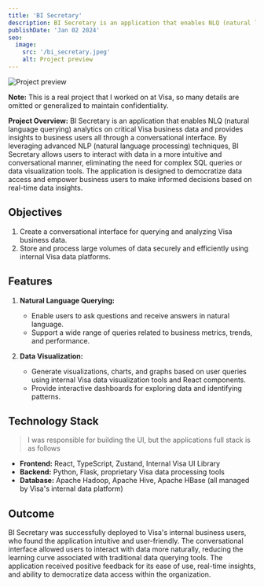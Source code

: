 ```yaml
---
title: 'BI Secretary'
description: BI Secretary is an application that enables NLQ (natural language querying) analytics on critical Visa business data and provides insights to business users all through a conversational interface.
publishDate: 'Jan 02 2024'
seo:
  image:
    src: '/bi_secretary.jpeg'
    alt: Project preview
---
```


![Project preview](/bi_secretary.jpeg)

**Note:** This is a real project that I worked on at Visa, so many details are omitted or generalized to maintain confidentiality.

**Project Overview:**
BI Secretary is an application that enables NLQ (natural language querying) analytics on critical Visa business data and provides insights to business users all through a conversational interface. By leveraging advanced NLP (natural language processing) techniques, BI Secretary allows users to interact with data in a more intuitive and conversational manner, eliminating the need for complex SQL queries or data visualization tools. The application is designed to democratize data access and empower business users to make informed decisions based on real-time data insights.

## Objectives

1. Create a conversational interface for querying and analyzing Visa business data.
2. Store and process large volumes of data securely and efficiently using internal Visa data platforms.

## Features

1. **Natural Language Querying:**

   - Enable users to ask questions and receive answers in natural language.
   - Support a wide range of queries related to business metrics, trends, and performance.

2. **Data Visualization:**
   - Generate visualizations, charts, and graphs based on user queries using internal Visa data visualization tools and React components.
   - Provide interactive dashboards for exploring data and identifying patterns.

## Technology Stack

> I was responsible for building the UI, but the applications full stack is as follows

- **Frontend:** React, TypeScript, Zustand, Internal Visa UI Library
- **Backend:** Python, Flask, proprietary Visa data processing tools
- **Database:** Apache Hadoop, Apache Hive, Apache HBase (all managed by Visa's internal data platform)

## Outcome

BI Secretary was successfully deployed to Visa's internal business users, who found the application intuitive and user-friendly. The conversational interface allowed users to interact with data more naturally, reducing the learning curve associated with traditional data querying tools. The application received positive feedback for its ease of use, real-time insights, and ability to democratize data access within the organization.
